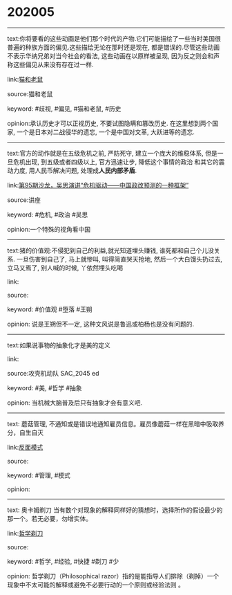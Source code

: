 # 202005

---

text:你将要看的这些动画是他们那个时代的产物.它们可能描绘了一些当时美国很普遍的种族方面的偏见.这些描绘无论在那时还是现在, 都是错误的.尽管这些动画不表示华纳兄弟对当今社会的看法, 这些动画在以原样被呈现, 因为反之则会和声称这些偏见从来没有存在过一样.

link:[猫和老鼠](https://zh.wikipedia.org/wiki/%E7%8C%AB%E5%92%8C%E8%80%81%E9%BC%A0)

source:猫和老鼠

keyword: #歧视, #偏见, #猫和老鼠, #历史

opinion:承认历史才可以正视历史, 不要试图隐瞒和篡改历史. 在这里想到两个国家, 一个是日本对二战侵华的遗忘, 一个是中国对文革, 大跃进等的遗忘.

---

text:官方的动作就是在五级危机之前, 严防死守, 建立一个庞大的维稳体系, 但是一旦危机出现, 到五级或者四级以上, 官方迅速让步, 降低这个事情的政治 和其它的震动力度, 用人民币解决问题, 处理成**人民内部矛盾**.

link:[第95期沙龙，吴思演讲“危机驱动——中国政改预测的一种框架”](http://www.sdrf.org.cn/html/en/index.php?ac=article&at=read&did=299)

source:讲座

keyword: #危机, #政治 #吴思

opinion:一个特殊的视角看中国

---

text:猪的价值观:不侵犯到自己的利益,就光知道埋头赚钱, 谁死都和自己个儿没关系. 一旦伤害到自己了, 马上就惨叫, 叫得简直哭天抢地, 然后一个大白馒头扔过去, 立马又焉了, 别人喊的时候, 丫依然埋头吃喝

link:

source:

keyword: #价值观 #堕落 #王朔

opinion: 说是王朔但不一定, 这种文风说是鲁迅或柏杨也是没有问题的.

---

text:如果说事物的抽象化才是美的定义

link:

source:攻壳机动队 SAC_2045 ed

keyword: #美, #哲学 #抽象

opinion: 当机械大脑普及后只有抽象才会有意义吧.

---

text: 蘑菇管理, 不通知或是错误地通知雇员信息。雇员像蘑菇一样在黑暗中吸取养分，自生自灭

link:[反面模式](https://zh.wikipedia.org/zh-hans/%E5%8F%8D%E9%9D%A2%E6%A8%A1%E5%BC%8F)

source:

keyword: #管理, #模式

opinion:

---

text: 奥卡姆剃刀 当有数个对现象的解释同样好的猜想时，选择所作的假设最少的那一个。若无必要，勿增实体。

link:[哲学剃刀](https://zh.wikipedia.org/wiki/%E5%93%B2%E5%AD%A6%E5%89%83%E5%88%80)

source:

keyword: #哲学, #经验, #快捷 #剃刀 #少

opinion: 哲学剃刀（Philosophical razor）指的是能指导人们排除（剃掉）一个现象中不太可能的解释或避免不必要行动的一个原则或经验法则 。

